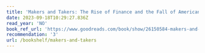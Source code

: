```yaml
---
title: 'Makers and Takers: The Rise of Finance and the Fall of American Business'
date: 2023-09-18T10:29:27.836Z
read_year: 'NO'
book_ref_url: 'https://www.goodreads.com/book/show/26150584-makers-and-takers'
recommendation: '3'
url: /bookshelf/makers-and-takers
---
```


